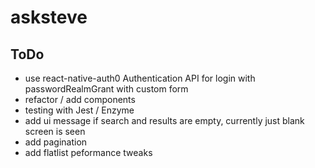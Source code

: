 # asksteve

## ToDo

- use react-native-auth0 Authentication API for login with passwordRealmGrant with custom form
- refactor / add components
- testing with Jest / Enzyme
- add ui message if search and results are empty, currently just blank screen is seen
- add pagination
- add flatlist peformance tweaks
